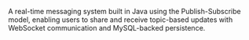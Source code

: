 A real-time messaging system built in Java using the Publish-Subscribe model, enabling users to share and receive topic-based updates with WebSocket communication and MySQL-backed persistence.
